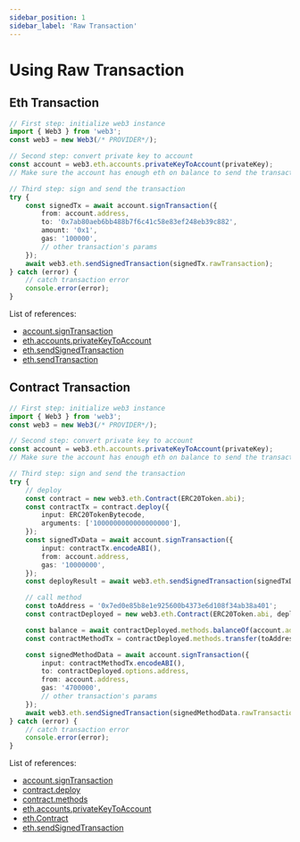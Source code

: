 ```yaml
---
sidebar_position: 1
sidebar_label: 'Raw Transaction'
---
```


# Using Raw Transaction

## Eth Transaction

```ts
// First step: initialize web3 instance
import { Web3 } from 'web3';
const web3 = new Web3(/* PROVIDER*/);

// Second step: convert private key to account
const account = web3.eth.accounts.privateKeyToAccount(privateKey);
// Make sure the account has enough eth on balance to send the transaction

// Third step: sign and send the transaction
try {
	const signedTx = await account.signTransaction({
		from: account.address,
		to: '0x7ab80aeb6bb488b7f6c41c58e83ef248eb39c882',
		amount: '0x1',
		gas: '100000',
		// other transaction's params
	});
	await web3.eth.sendSignedTransaction(signedTx.rawTransaction);
} catch (error) {
	// catch transaction error
	console.error(error);
}
```

List of references:

-   [account.signTransaction](/api/web3-eth-accounts/function/signTransaction)
-   [eth.accounts.privateKeyToAccount](/api/web3-eth-accounts/function/privateKeyToAccount)
-   [eth.sendSignedTransaction](/api/web3-eth/class/Web3Eth#sendSignedTransaction)
-   [eth.sendTransaction](/api/web3-eth/class/Web3Eth#sendTransaction)

## Contract Transaction

```ts
// First step: initialize web3 instance
import { Web3 } from 'web3';
const web3 = new Web3(/* PROVIDER*/);

// Second step: convert private key to account
const account = web3.eth.accounts.privateKeyToAccount(privateKey);
// Make sure the account has enough eth on balance to send the transaction

// Third step: sign and send the transaction
try {
	// deploy
	const contract = new web3.eth.Contract(ERC20Token.abi);
	const contractTx = contract.deploy({
		input: ERC20TokenBytecode,
		arguments: ['1000000000000000000'],
	});
	const signedTxData = await account.signTransaction({
		input: contractTx.encodeABI(),
		from: account.address,
		gas: '10000000',
	});
	const deployResult = await web3.eth.sendSignedTransaction(signedTxData.rawTransaction);

	// call method
	const toAddress = '0x7ed0e85b8e1e925600b4373e6d108f34ab38a401';
	const contractDeployed = new web3.eth.Contract(ERC20Token.abi, deployResult.logs[0].address);

	const balance = await contractDeployed.methods.balanceOf(account.address).call();
	const contractMethodTx = contractDeployed.methods.transfer(toAddress, '0x10');

	const signedMethodData = await account.signTransaction({
		input: contractMethodTx.encodeABI(),
		to: contractDeployed.options.address,
		from: account.address,
		gas: '4700000',
		// other transaction's params
	});
	await web3.eth.sendSignedTransaction(signedMethodData.rawTransaction);
} catch (error) {
	// catch transaction error
	console.error(error);
}
```

List of references:

-   [account.signTransaction](/api/web3-eth-accounts/function/signTransaction)
-   [contract.deploy](/api/web3-eth-contract/class/Contract#deploy)
-   [contract.methods](/api/web3-eth-contract/class/Contract#methods)
-   [eth.accounts.privateKeyToAccount](/api/web3-eth-accounts/function/privateKeyToAccount)
-   [eth.Contract](/api/web3-eth-contract/class/Contract)
-   [eth.sendSignedTransaction](/api/web3-eth/class/Web3Eth#sendSignedTransaction)
